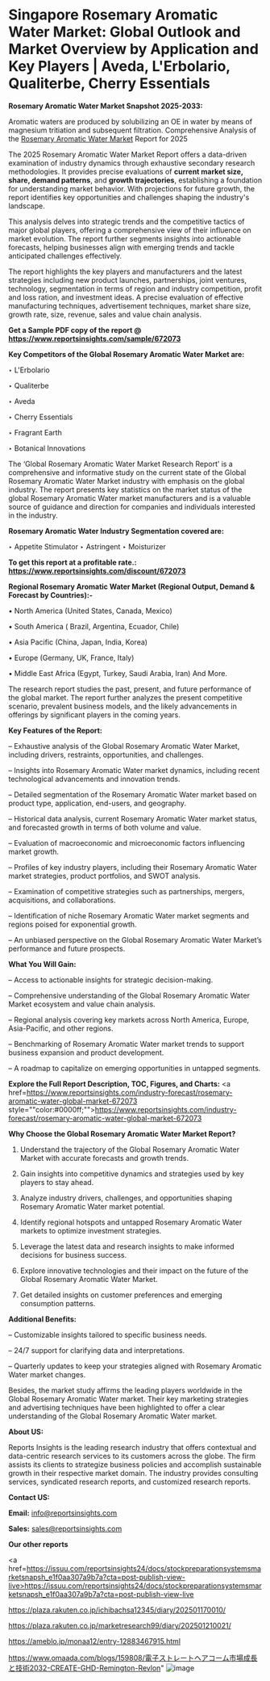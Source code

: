 # Singapore Rosemary Aromatic Water Market: Global Outlook and Market Overview by Application and Key Players | Aveda, L&#39;Erbolario, Qualiterbe, Cherry Essentials

<strong>Rosemary Aromatic Water Market Snapshot 2025-2033:</strong>

Aromatic waters are produced by solubilizing an OE in water by means of magnesium tritiation and subsequent filtration. Comprehensive Analysis of the <a href=https://www.reportsinsights.com/sample/672073>Rosemary Aromatic Water Market</a> Report for 2025

The 2025 Rosemary Aromatic Water Market Report offers a data-driven examination of industry dynamics through exhaustive secondary research methodologies. It provides precise evaluations of <strong>current market size, share, demand patterns</strong>, and <strong>growth trajectories</strong>, establishing a foundation for understanding market behavior. With projections for future growth, the report identifies key opportunities and challenges shaping the industry's landscape.

This analysis delves into strategic trends and the competitive tactics of major global players, offering a comprehensive view of their influence on market evolution. The report further segments insights into actionable forecasts, helping businesses align with emerging trends and tackle anticipated challenges effectively.

The report highlights the key players and manufacturers and the latest strategies including new product launches, partnerships, joint ventures, technology, segmentation in terms of region and industry competition, profit and loss ration, and investment ideas. A precise evaluation of effective manufacturing techniques, advertisement techniques, market share size, growth rate, size, revenue, sales and value chain analysis.

<strong>Get a Sample PDF copy of the report @ <a href=https://www.reportsinsights.com/sample/672073 style=color:#0000ff;>https://www.reportsinsights.com/sample/672073</a></strong>

<strong>Key Competitors of the Global Rosemary Aromatic Water Market are:</strong>

‣ L&#39;Erbolario

‣ Qualiterbe

‣ Aveda

‣ Cherry Essentials

‣ Fragrant Earth

‣ Botanical Innovations

The ‘Global Rosemary Aromatic Water Market Research Report’ is a comprehensive and informative study on the current state of the Global Rosemary Aromatic Water Market industry with emphasis on the global industry. The report presents key statistics on the market status of the global Rosemary Aromatic Water market manufacturers and is a valuable source of guidance and direction for companies and individuals interested in the industry.

<strong>Rosemary Aromatic Water Industry Segmentation covered are:</strong>

‣ Appetite Stimulator
‣ Astringent
‣ Moisturizer

<strong>To get this report at a profitable rate.: <a href=https://www.reportsinsights.com/discount/672073 style=color:#0000ff;>https://www.reportsinsights.com/discount/672073</a></strong>

<strong>Regional Rosemary Aromatic Water Market (Regional Output, Demand &amp; Forecast by Countries):-</strong>

• North America (United States, Canada, Mexico)

• South America ( Brazil, Argentina, Ecuador, Chile)

• Asia Pacific (China, Japan, India, Korea)

• Europe (Germany, UK, France, Italy)

• Middle East Africa (Egypt, Turkey, Saudi Arabia, Iran) And More.

The research report studies the past, present, and future performance of the global market. The report further analyzes the present competitive scenario, prevalent business models, and the likely advancements in offerings by significant players in the coming years.

<strong>Key Features of the Report:</strong>

– Exhaustive analysis of the Global Rosemary Aromatic Water Market, including drivers, restraints, opportunities, and challenges.

– Insights into Rosemary Aromatic Water market dynamics, including recent technological advancements and innovation trends.

– Detailed segmentation of the Rosemary Aromatic Water market based on product type, application, end-users, and geography.

– Historical data analysis, current Rosemary Aromatic Water market status, and forecasted growth in terms of both volume and value.

– Evaluation of macroeconomic and microeconomic factors influencing market growth.

– Profiles of key industry players, including their Rosemary Aromatic Water market strategies, product portfolios, and SWOT analysis.

– Examination of competitive strategies such as partnerships, mergers, acquisitions, and collaborations.

– Identification of niche Rosemary Aromatic Water market segments and regions poised for exponential growth.

– An unbiased perspective on the Global Rosemary Aromatic Water Market’s performance and future prospects.

<strong>What You Will Gain:</strong>

– Access to actionable insights for strategic decision-making.

– Comprehensive understanding of the Global Rosemary Aromatic Water Market ecosystem and value chain analysis.

– Regional analysis covering key markets across North America, Europe, Asia-Pacific, and other regions.

– Benchmarking of Rosemary Aromatic Water market trends to support business expansion and product development.

– A roadmap to capitalize on emerging opportunities in untapped segments.

<strong>Explore the Full Report Description, TOC, Figures, and Charts:</strong>
<a href=https://www.reportsinsights.com/industry-forecast/rosemary-aromatic-water-global-market-672073 style=""color:#0000ff;"">https://www.reportsinsights.com/industry-forecast/rosemary-aromatic-water-global-market-672073</a>

<strong>Why Choose the Global Rosemary Aromatic Water Market Report?</strong>

1. Understand the trajectory of the Global Rosemary Aromatic Water Market with accurate forecasts and growth trends.

2. Gain insights into competitive dynamics and strategies used by key players to stay ahead.

3. Analyze industry drivers, challenges, and opportunities shaping Rosemary Aromatic Water market potential.

4. Identify regional hotspots and untapped Rosemary Aromatic Water markets to optimize investment strategies.

5. Leverage the latest data and research insights to make informed decisions for business success.

6. Explore innovative technologies and their impact on the future of the Global Rosemary Aromatic Water Market.

7. Get detailed insights on customer preferences and emerging consumption patterns.

<strong>Additional Benefits:</strong>

– Customizable insights tailored to specific business needs.

– 24/7 support for clarifying data and interpretations.

– Quarterly updates to keep your strategies aligned with Rosemary Aromatic Water market changes.

Besides, the market study affirms the leading players worldwide in the Global Rosemary Aromatic Water market. Their key marketing strategies and advertising techniques have been highlighted to offer a clear understanding of the Global Rosemary Aromatic Water market.

<strong><strong>About US</strong>:</strong>

Reports Insights is the leading research industry that offers contextual and data-centric research services to its customers across the globe. The firm assists its clients to strategize business policies and accomplish sustainable growth in their respective market domain. The industry provides consulting services, syndicated research reports, and customized research reports.

<strong>Contact US:</strong>

<p class=><b>Email:</b> <a href=mailto:info@reportsinsights.com>info@reportsinsights.com</a></p>
<p class=><b>Sales:</b> <a href=mailto:sales@reportsinsights.com>sales@reportsinsights.com</a></p>

<strong>Our other reports</strong>

<a href=https://issuu.com/reportsinsights24/docs/stockpreparationsystemsmarketsnapsh_e1f0aa307a9b7a?cta=post-publish-view-live>https://issuu.com/reportsinsights24/docs/stockpreparationsystemsmarketsnapsh_e1f0aa307a9b7a?cta=post-publish-view-live</a>

<a href=https://plaza.rakuten.co.jp/ichibachsa12345/diary/202501170010/>https://plaza.rakuten.co.jp/ichibachsa12345/diary/202501170010/</a>

<a href=https://plaza.rakuten.co.jp/marketresearch99/diary/202501210021/>https://plaza.rakuten.co.jp/marketresearch99/diary/202501210021/</a>

<a href=https://ameblo.jp/monaa12/entry-12883467915.html>https://ameblo.jp/monaa12/entry-12883467915.html</a>

<a href=https://www.omaada.com/blogs/159808/電子ストレートヘアコーム市場成長と技術2032-CREATE-GHD-Remington-Revlon>https://www.omaada.com/blogs/159808/電子ストレートヘアコーム市場成長と技術2032-CREATE-GHD-Remington-Revlon</a>"
![image](https://github.com/user-attachments/assets/f2fdb338-d6dd-45d5-9e2d-d7f67570430a)
